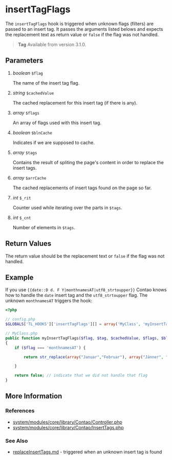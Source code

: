 # insertTagFlags

The `insertTagFlags` hook is triggered when unknown flags (filters) are passed
to an insert tag. It passes the arguments listed belows and expects the replacement
text as return value or `false` if the flag was not handled.

> **Tag** Available from version 3.1.0.


## Parameters

1. *boolean* `$flag`

    The name of the insert tag flag.

2. *string* `$cachedValue`

    The cached replacement for this insert tag (if there is any).

3. *array* `$flags`

    An array of flags used with this insert tag.

4. *boolean* `$blnCache`

   Indicates if we are supposed to cache.

5. *array* `$tags`

    Contains the result of spliting the page's content in order to replace the insert tags.

6. *array* `$arrCache`

   The cached replacements of insert tags found on the page so far.

7. *int* `$_rit`

    Counter used while iterating over the parts in `$tags`.

8. *int* `$_cnt`

    Number of elements in `$tags`.


## Return Values

The return value should be the replacement text or `false` if the flag was not handled.


## Example

If you use `{{date::D d. F Y|monthnamesAT|utf8_strtoupper}}` Contao knows how to handle
the `date` insert tag and the `utf8_strtoupper` flag. The unknown `monthnamesAT` triggers the hook:

```php
<?php

// config.php
$GLOBALS['TL_HOOKS']['insertTagFlags'][] = array('MyClass', 'myInsertTagFlags');

// MyClass.php
public function myInsertTagFlags($flag, $tag, $cachedValue, $flags, $blnCache, $tags, $arrCache, $_rit, $_cnt)
{
    if ($flag === 'monthnamesAT') {

        return str_replace(array("Januar","Februar"), array("Jänner", "Feber"), $cachedValue);

    }

    return false; // indicate that we did not handle that flag
}
```


## More Information


### References

- [system/modules/core/library/Contao/Controller.php](https://github.com/contao/core/blob/support/3.2/system/modules/core/library/Contao/Controller.php#L1779)
- [system/modules/core/library/Contao/InsertTags.php](https://github.com/contao/core/blob/3.5.0/system/modules/core/library/Contao/InsertTags.php#L1205)


### See Also

- [replaceInsertTags.md](replaceInsertTags) - triggered when an unknown insert tag is found
